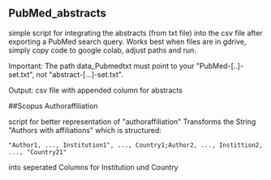 

## PubMed_abstracts

simple script for integrating the abstracts (from txt file) into the csv file after exporting a PubMed search query.
Works best when files are in gdrive, simply copy code to google colab, adjust paths and run.

Important: The path data_Pubmedtxt must point to your "PubMed-[..]-set.txt", not "abstract-[...]-set.txt".

Output: csv file with appended column for abstracts

##Scopus Authoraffiliation

script for better representation of "authoraffiliation"
Transforms the String "Authors with affiliations" which is structured:

`"Author1, ..., Institution1", ..., Country1;Author2, ..., Instittion2, ..., "Country21" `

into seperated Columns for Institution und Country
